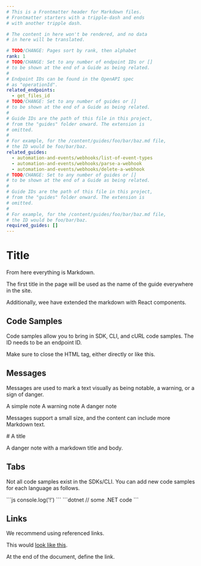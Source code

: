 ```yaml
---
# This is a Frontmatter header for Markdown files.
# Frontmatter starters with a tripple-dash and ends
# with another tripple dash.

# The content in here won't be rendered, and no data
# in here will be translated.

# TODO/CHANGE: Pages sort by rank, then alphabet
rank: 1
# TODO/CHANGE: Set to any number of endpoint IDs or []
# to be shown at the end of a Guide as being related.
#
# Endpoint IDs can be found in the OpenAPI spec
# as "operationId".
related_endpoints:
  - get_files_id
# TODO/CHANGE: Set to any number of guides or []
# to be shown at the end of a Guide as being related.
#
# Guide IDs are the path of this file in this project,
# from the "guides" folder onward. The extension is
# omitted.
#
# For example, for the /content/guides/foo/bar/baz.md file,
# the ID would be foo/bar/baz.
related_guides:
  - automation-and-events/webhooks/list-of-event-types
  - automation-and-events/webhooks/parse-a-webhook
  - automation-and-events/webhooks/delete-a-webhook
# TODO/CHANGE: Set to any number of guides or []
# to be shown at the end of a Guide as being related.
#
# Guide IDs are the path of this file in this project,
# from the "guides" folder onward. The extension is
# omitted.
#
# For example, for the /content/guides/foo/bar/baz.md file,
# the ID would be foo/bar/baz.
required_guides: []
---
```


# Title

From here everything is Markdown.

The first title in the page will be used as the name of the guide everywhere in
the site.

Additionally, wee have extended the markdown with React components.

## Code Samples

Code samples allow you to bring in SDK, CLI, and cURL code samples. The ID
needs to be an endpoint ID.

<Samples id='get_files_id' />

Make sure to close the HTML tag, either directly or like this.

<Samples id='get_files_id'></Samples>

## Messages

Messages are used to mark a text visually as being notable, a warning, or a sign
of danger.

<Message type='notice'>
  A simple note
</Message>

<Message type='warning'>
  A warning note
</Message>

<Message type='danger'>
  A danger note
</Message>

Messages support a small size, and the content can include more Markdown text.

<Message size='small'>
  # A title

  A danger note with a markdown title and body.
</Message>

## Tabs

Not all code samples exist in the SDKs/CLI. You can add new code samples
for each language as follows.

<Tabs>
  <Tab title='Node'>
    ```js
    console.log('!')
    ```
  </Tab>
  <Tab title='.NET'>
    ```dotnet
    // some .NET code
    ```
  </Tab>
</Tabs>

## Links

We recommend using referenced links.

This would [look like this][1].

At the end of the document, define the link.

[1]: https://box.com
